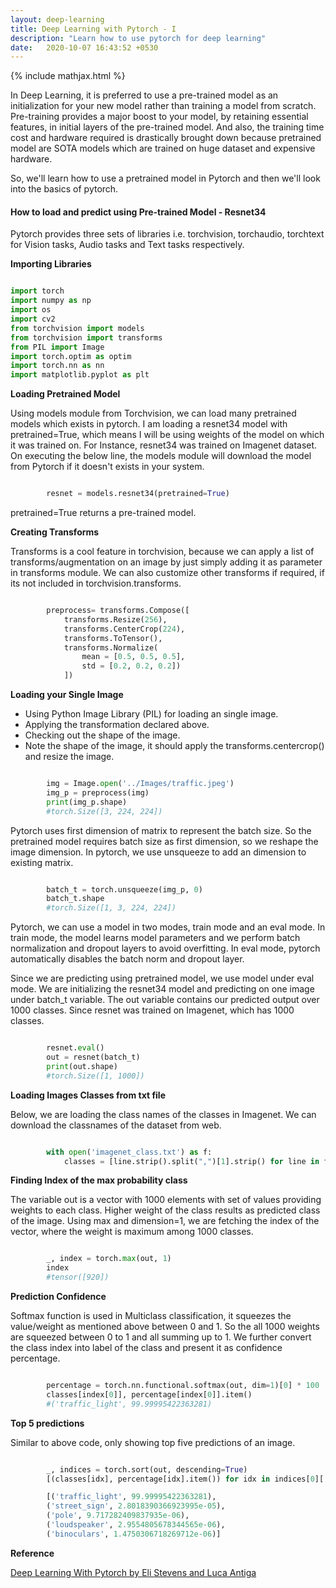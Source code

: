 ```yaml
---
layout: deep-learning
title: Deep Learning with Pytorch - I
description: "Learn how to use pytorch for deep learning"
date:   2020-10-07 16:43:52 +0530
---
```

{% include mathjax.html %}

In Deep Learning, it is preferred to use a pre-trained model as an initialization for your new model rather than 
training a model from scratch. Pre-training provides a major boost to your model, by retaining essential features, 
in initial layers of the pre-trained model. And also, the training time cost and hardware required is drastically
brought down because pretrained model are SOTA models which are trained on huge dataset and expensive hardware.

So, we'll learn how to use a pretrained model in Pytorch and then we'll look into the basics of pytorch.

#### How to load and predict using Pre-trained Model - Resnet34

Pytorch provides three sets of libraries i.e. torchvision, torchaudio, torchtext for Vision tasks, Audio tasks and 
Text tasks respectively.

**Importing Libraries**

```python

import torch
import numpy as np
import os
import cv2
from torchvision import models
from torchvision import transforms
from PIL import Image
import torch.optim as optim
import torch.nn as nn
import matplotlib.pyplot as plt

```
**Loading Pretrained Model**

Using models module from Torchvision, we can load many pretrained models which exists in pytorch. I am loading a resnet34 
model with pretrained=True, which means I will be using weights of the model on which it was trained on. For Instance, 
resnet34 was trained on Imagenet dataset. On executing the below line, the models module will download the model from 
Pytorch if it doesn't exists in your system.

```python

        resnet = models.resnet34(pretrained=True)

```
pretrained=True returns a pre-trained model.

**Creating Transforms**

Transforms is a cool feature in torchvision, because we can apply a list of transforms/augmentation on an image by just simply 
adding it as parameter in transforms module. We can also customize other transforms if required, if its not included in 
torchvision.transforms.

```python

        preprocess= transforms.Compose([
            transforms.Resize(256),
            transforms.CenterCrop(224),
            transforms.ToTensor(),
            transforms.Normalize(
                mean = [0.5, 0.5, 0.5],
                std = [0.2, 0.2, 0.2])
            ])

```

**Loading your Single Image**

  * Using Python Image Library (PIL) for loading an single image.
  * Applying the transformation declared above.
  * Checking out the shape of the image.
  * Note the shape of the image, it should apply the transforms.centercrop() and resize the image.

```python

        img = Image.open('../Images/traffic.jpeg')
        img_p = preprocess(img)
        print(img_p.shape)
        #torch.Size([3, 224, 224])

```

Pytorch uses first dimension of matrix to represent the batch size. So the pretrained model requires batch size as first dimension, 
so we reshape the image dimension. In pytorch, we use unsqueeze to add an dimension to existing matrix.

```python

        batch_t = torch.unsqueeze(img_p, 0)
        batch_t.shape
        #torch.Size([1, 3, 224, 224])

```
Pytorch, we can use a model in two modes, train mode and an eval mode. In train mode, the model learns model parameters
and we perform batch normalization and dropout layers to avoid overfitting. In eval mode, pytorch automatically disables the
batch norm and dropout layer.

Since we are predicting using pretrained model, we use model under eval mode. We are initializing the resnet34 model and predicting
on one image under batch_t variable. The out variable contains our predicted output over 1000 classes. Since resnet was trained on 
Imagenet, which has 1000 classes.

```python

        resnet.eval()
        out = resnet(batch_t)
        print(out.shape)
        #torch.Size([1, 1000])

```
**Loading Images Classes from txt file**

Below, we are loading the class names of the classes in Imagenet. We can download the classnames of the dataset from web.

```python

        with open('imagenet_class.txt') as f:
            classes = [line.strip().split(",")[1].strip() for line in f.readlines()]

```
**Finding Index of the max probability class**

The variable out is a vector with 1000 elements with set of values providing weights to each class. Higher weight of the class
results as predicted class of the image. Using max and dimension=1, we are fetching the index of the vector, where the weight is
maximum among 1000 classes.

```python

        _, index = torch.max(out, 1)
        index
        #tensor([920])

```
**Prediction Confidence**

Softmax function is used in Multiclass classification, it squeezes the value/weight as mentioned above between 0 and 1. 
So the all 1000 weights are squeezed between 0 to 1 and all summing up to 1. We further convert the class index into 
label of the class and present it as confidence percentage.

```python

        percentage = torch.nn.functional.softmax(out, dim=1)[0] * 100
        classes[index[0]], percentage[index[0]].item()
        #('traffic_light', 99.99995422363281)

```

**Top 5 predictions**

Similar to above code, only showing top five predictions of an image.
```python

        _, indices = torch.sort(out, descending=True)
        [(classes[idx], percentage[idx].item()) for idx in indices[0][:5]]

        [('traffic_light', 99.99995422363281),
        ('street_sign', 2.8018390366923995e-05),
        ('pole', 9.717282409837935e-06),
        ('loudspeaker', 2.9554805678344565e-06),
        ('binoculars', 1.4750306718269712e-06)]

```
**Reference** 

[Deep Learning With Pytorch by Eli Stevens and Luca Antiga](https://www.manning.com/books/deep-learning-with-pytorch)